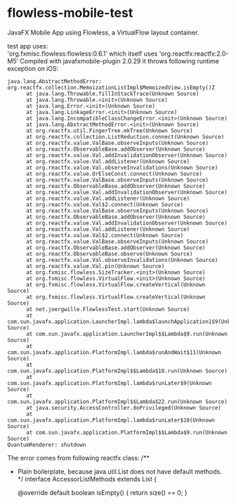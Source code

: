 # flowless-mobile-test
JavaFX Mobile App using Flowless, a VirtualFlow layout container.

test app uses:  
'org.fxmisc.flowless:flowless:0.6.1’ which itself uses 'org.reactfx:reactfx:2.0-M5‘
Compiled with javafxmobile-plugin 2.0.29 it throws following runtime exception on iOS:

```
java.lang.AbstractMethodError: org.reactfx.collection.MemoizationListImpl$MemoizedView.isEmpty()Z
      at java.lang.Throwable.fillInStackTrace(Unknown Source)
      at java.lang.Throwable.<init>(Unknown Source)
      at java.lang.Error.<init>(Unknown Source)
      at java.lang.LinkageError.<init>(Unknown Source)
      at java.lang.IncompatibleClassChangeError.<init>(Unknown Source)
      at java.lang.AbstractMethodError.<init>(Unknown Source)
      at org.reactfx.util.FingerTree.mkTree(Unknown Source)
      at org.reactfx.collection.ListReduction.connect(Unknown Source)
      at org.reactfx.value.ValBase.observeInputs(Unknown Source)
      at org.reactfx.ObservableBase.addObserver(Unknown Source)
      at org.reactfx.value.Val.addInvalidationObserver(Unknown Source)
      at org.reactfx.value.Val.addListener(Unknown Source)
      at org.reactfx.value.Val.observeInvalidations(Unknown Source)
      at org.reactfx.value.OrElseConst.connect(Unknown Source)
      at org.reactfx.value.ValBase.observeInputs(Unknown Source)
      at org.reactfx.ObservableBase.addObserver(Unknown Source)
      at org.reactfx.value.Val.addInvalidationObserver(Unknown Source)
      at org.reactfx.value.Val.addListener(Unknown Source)
      at org.reactfx.value.Val$2.connect(Unknown Source)
      at org.reactfx.value.ValBase.observeInputs(Unknown Source)
      at org.reactfx.ObservableBase.addObserver(Unknown Source)
      at org.reactfx.value.Val.addInvalidationObserver(Unknown Source)
      at org.reactfx.value.Val.addListener(Unknown Source)
      at org.reactfx.value.Val$2.connect(Unknown Source)
      at org.reactfx.value.ValBase.observeInputs(Unknown Source)
      at org.reactfx.ObservableBase.addObserver(Unknown Source)
      at org.reactfx.ObservableBase.observe(Unknown Source)
      at org.reactfx.value.Val.observeInvalidations(Unknown Source)
      at org.reactfx.value.Val.pin(Unknown Source)
      at org.fxmisc.flowless.SizeTracker.<init>(Unknown Source)
      at org.fxmisc.flowless.VirtualFlow.<init>(Unknown Source)
      at org.fxmisc.flowless.VirtualFlow.createVertical(Unknown Source)
      at org.fxmisc.flowless.VirtualFlow.createVertical(Unknown Source)
      at net.joergwille.FlowlessTest.start(Unknown Source)
      at com.sun.javafx.application.LauncherImpl.lambda$launchApplication1$9(Unknown Source)
      at com.sun.javafx.application.LauncherImpl$$Lambda$9.run(Unknown Source)
      at com.sun.javafx.application.PlatformImpl.lambda$runAndWait$11(Unknown Source)
      at com.sun.javafx.application.PlatformImpl$$Lambda$10.run(Unknown Source)
      at com.sun.javafx.application.PlatformImpl.lambda$runLater$9(Unknown Source)
      at com.sun.javafx.application.PlatformImpl$$Lambda$22.run(Unknown Source)
      at java.security.AccessController.doPrivileged(Unknown Source)
      at com.sun.javafx.application.PlatformImpl.lambda$runLater$10(Unknown Source)
      at com.sun.javafx.application.PlatformImpl$$Lambda$9.run(Unknown Source)
QuantumRenderer: shutdown
```

The error comes from following reactfx class:
/**
 * Plain boilerplate, because java.util.List does not have default methods.
 */
interface AccessorListMethods<E> extends List<E> {

    @override
    default boolean isEmpty() {
        return size() == 0;
    }
